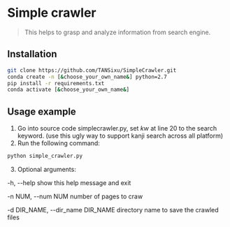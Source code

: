 # Simple crawler
> This helps to grasp and analyze information from search engine.


## Installation

```sh
git clone https://github.com/TANSixu/SimpleCrawler.git
conda create -n [&choose_your_own_name&] python=2.7
pip install -r requirements.txt
conda activate [&choose_your_own_name&]
```

## Usage example
1. Go into source code simplecrawler.py, set $kw$ at line 20 to the search keyword. (use this ugly way to support kanji search across all platform)
2. Run the following command:
```sh
python simple_crawler.py
```
3. Optional arguments:

  -h, --help            show this help message and exit
  
  -n NUM, --num NUM     number of pages to craw
  
  -d DIR_NAME, --dir_name DIR_NAME
                        directory name to save the crawled files
                      


